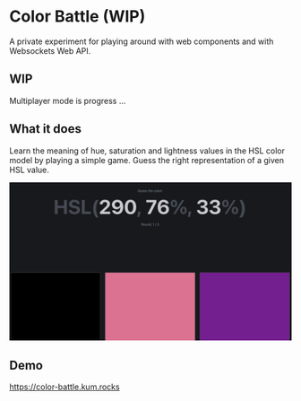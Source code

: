 # Color Battle (WIP)

A private experiment for playing around with web components and with Websockets Web API.

## WIP

Multiplayer mode is progress ...
## What it does

Learn the meaning of hue, saturation and lightness values in the HSL color model by playing a simple game. Guess the right representation of a given HSL value.

![Preview](/docs/assets/preview.png?raw=true "Preview")

## Demo
https://color-battle.kum.rocks
